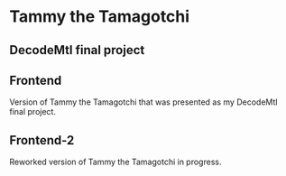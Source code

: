 # Tammy the Tamagotchi

## DecodeMtl final project

## Frontend

Version of Tammy the Tamagotchi that was presented as my DecodeMtl final project.

## Frontend-2

Reworked version of Tammy the Tamagotchi in progress.
